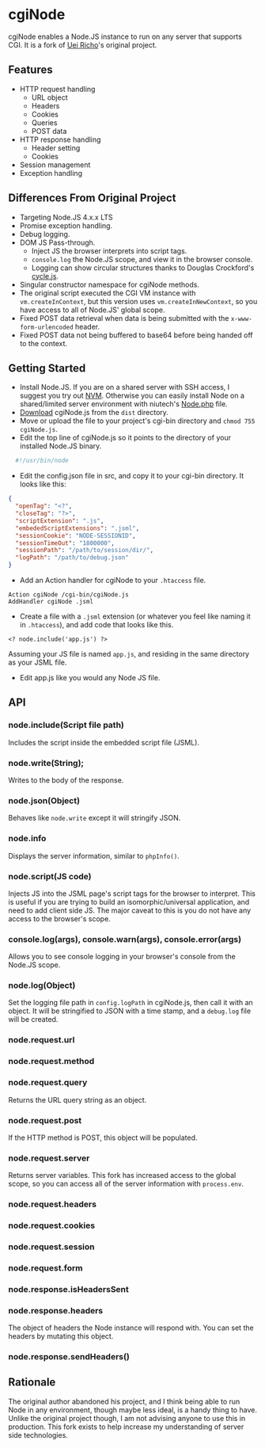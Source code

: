 # cgiNode

cgiNode enables a Node.JS instance to run on any server that supports CGI. It is a fork of [Uei Richo](https://github.com/UeiRicho/cgi-node)'s original project.

## Features
* HTTP request handling
  * URL object
  * Headers
  * Cookies
  * Queries
  * POST data
* HTTP response handling
  * Header setting
  * Cookies
* Session management
* Exception handling

## Differences From Original Project

* Targeting Node.JS 4.x.x LTS
* Promise exception handling.
* Debug logging.
* DOM JS Pass-through.
  * Inject JS the browser interprets into script tags.
  * ```console.log``` the Node.JS scope, and view it in the browser console.
  * Logging can show circular structures thanks to Douglas Crockford's [cycle.js](https://github.com/douglascrockford/JSON-js).
* Singular constructor namespace for cgiNode methods.
* The original script executed the CGI VM instance with ```vm.createInContext```, but this version uses ```vm.createInNewContext```, so you have access to all of Node.JS' global scope.
* Fixed POST data retrieval when data is being submitted with the ```x-www-form-urlencoded``` header.
* Fixed POST data not being buffered to base64 before being handed off to the context.

## Getting Started

* Install Node.JS. If you are on a shared server with SSH access, I suggest you try out [NVM](https://github.com/creationix/nvm). Otherwise you can easily install Node on a shared/limited server environment with niutech's [Node.php](https://github.com/niutech/node.php) file.
* [Download](https://github.com/jaszhix/cgiNode/blob/master/dist/cgiNode.js) cgiNode.js from the ```dist``` directory.
* Move or upload the file to your project's cgi-bin directory and ```chmod 755 cgiNode.js```.
* Edit the top line of cgiNode.js so it points to the directory of your installed Node.JS binary.
```sh
  #!/usr/bin/node
```
* Edit the config.json file in src, and copy it to your cgi-bin directory. It looks like this:

```json
{
  "openTag": "<?",
  "closeTag": "?>",
  "scriptExtension": ".js",
  "embededScriptExtensions": ".jsml",
  "sessionCookie": "NODE-SESSIONID",
  "sessionTimeOut": "1800000",
  "sessionPath": "/path/to/session/dir/",
  "logPath": "/path/to/debug.json"
}
```

* Add an Action handler for cgiNode to your ```.htaccess``` file.

```
Action cgiNode /cgi-bin/cgiNode.js
AddHandler cgiNode .jsml
```
* Create a file with a ```.jsml``` extension (or whatever you feel like naming it in ```.htaccess```), and add code that looks like this.
```
<? node.include('app.js') ?>
```

Assuming your JS file is named ```app.js```, and residing in the same directory as your JSML file.

* Edit app.js like you would any Node JS file.

## API

### node.include(Script file path)

Includes the script inside the embedded script file (JSML).

### node.write(String);

Writes to the body of the response.

### node.json(Object)

Behaves like ```node.write``` except it will stringify JSON.

### node.info

Displays the server information, similar to ```phpInfo()```.

### node.script(JS code)

Injects JS into the JSML page's script tags for the browser to interpret. This is useful if you are trying to build an isomorphic/universal application, and need to add client side JS. The major caveat to this is you do not have any access to the browser's scope.

### console.log(args), console.warn(args), console.error(args)

Allows you to see console logging in your browser's console from the Node.JS scope.

### node.log(Object)

Set the logging file path in ```config.logPath``` in cgiNode.js, then call it with an object. It will be stringified to JSON with a time stamp, and a ```debug.log``` file will be created.

### node.request.url
### node.request.method
### node.request.query

Returns the URL query string as an object.

### node.request.post

If the HTTP method is POST, this object will be populated.

### node.request.server

Returns server variables. This fork has increased access to the global scope, so you can access all of the server information with ```process.env```.

### node.request.headers
### node.request.cookies
### node.request.session
### node.request.form
### node.response.isHeadersSent
### node.response.headers

The object of headers the Node instance will respond with. You can set the headers by mutating this object.

### node.response.sendHeaders()

## Rationale

The original author abandoned his project, and I think being able to run Node in any environment, though maybe less ideal, is a handy thing to have. Unlike the original project though, I am not advising anyone to use this in production. This fork exists to help increase my understanding of server side technologies.